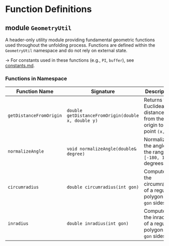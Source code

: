 # Function Definitions
## module `GeometryUtil`
A header-only utility module providing fundamental geometric functions used throughout the unfolding process.
Functions are defined within the `GeometryUtil` namespace and do not rely on external state.

→ For constants used in these functions (e.g., `PI`, `buffer`), see [constants.md](constants.md).

### Functions in Namespace
| Function Name | Signature | Description |
| --- | --- | --- |
| `getDistanceFromOrigin` | `double getDistanceFromOrigin(double x, double y)` | Returns the Euclidean distance from the origin to the point `(x, y)`. |
| `normalizeAngle` | `void normalizeAngle(double& degree)` | Normalizes the angle to the range `[-180, 180]` degrees. |
| `circumradius` | `double circumradius(int gon)` | Computes the circumradius of a regular polygon with `gon` sides. |
| `inradius` | `double inradius(int gon)` | Computes the inradius of a regular polygon with `gon` sides. |
